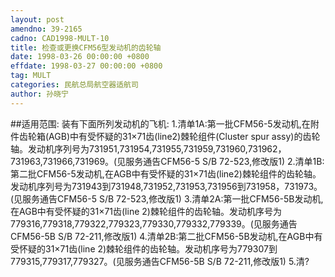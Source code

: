 ```yaml
---
layout: post
amendno: 39-2165
cadno: CAD1998-MULT-10
title: 检查或更换CFM56型发动机的齿轮轴
date: 1998-03-26 00:00:00 +0800
effdate: 1998-03-27 00:00:00 +0800
tag: MULT
categories: 民航总局航空器适航司
author: 孙晓宁
---
```


##适用范围:
装有下面所列发动机的飞机:
1.清单1A:第一批CFM56-5发动机,在附件齿轮箱(AGB)中有受怀疑的31×71齿(line2)棘轮组件(Cluster spur assy)的齿轮轴。发动机序列号为731951,731954,731955,731959,731960,731962，731963,731966,731969。(见服务通告CFM56-5 S/B 72-523,修改版1)
2.清单1B:第二批CFM56-5发动机,在AGB中有受怀疑的31×71齿(line2)棘轮组件的齿轮轴。发动机序列号为731943到731948,731952,731953,731956到731958，731973。(见服务通告CFM56-5 S/B 72-523,修改版1)
3.清单2A:第一批CFM56-5B发动机,在AGB中有受怀疑的31×71齿(line 2)棘轮组件的齿轮轴。发动机序号为779316,779318,779322,779323,779330,779332,779339。(见服务通告CFM56-5B S/B 72-211,修改版1)
4.清单2B:第二批CFM56-5B发动机,在AGB中有受怀疑的31×71齿(line 2)棘轮组件的齿轮轴。发动机序号为779307到779315,779317,779327。(见服务通告CFM56-5B S/B 72-211,修改版1)
5.清?

